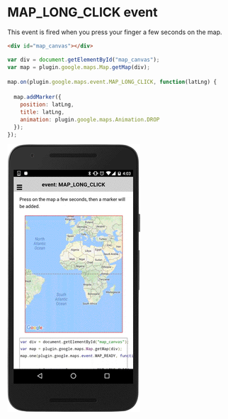 # MAP_LONG_CLICK event

This event is fired when you press your finger a few seconds on the map.

```html
<div id="map_canvas"></div>
```

```js
var div = document.getElementById("map_canvas");
var map = plugin.google.maps.Map.getMap(div);

map.on(plugin.google.maps.event.MAP_LONG_CLICK, function(latLng) {

  map.addMarker({
    position: latLng,
    title: latLng,
    animation: plugin.google.maps.Animation.DROP
  });
});
```

![](image.gif)
